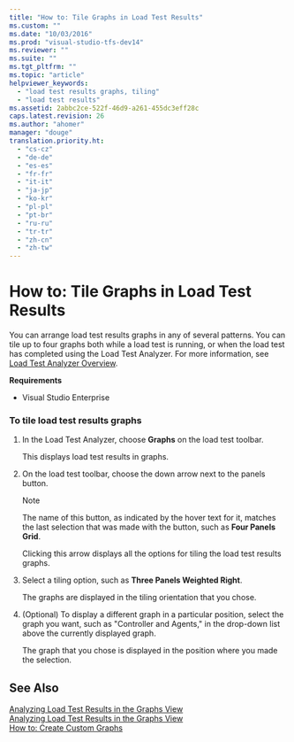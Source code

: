 ```yaml
---
title: "How to: Tile Graphs in Load Test Results"
ms.custom: ""
ms.date: "10/03/2016"
ms.prod: "visual-studio-tfs-dev14"
ms.reviewer: ""
ms.suite: ""
ms.tgt_pltfrm: ""
ms.topic: "article"
helpviewer_keywords: 
  - "load test results graphs, tiling"
  - "load test results"
ms.assetid: 2abbc2ce-522f-46d9-a261-455dc3eff28c
caps.latest.revision: 26
ms.author: "ahomer"
manager: "douge"
translation.priority.ht: 
  - "cs-cz"
  - "de-de"
  - "es-es"
  - "fr-fr"
  - "it-it"
  - "ja-jp"
  - "ko-kr"
  - "pl-pl"
  - "pt-br"
  - "ru-ru"
  - "tr-tr"
  - "zh-cn"
  - "zh-tw"
---
```

# How to: Tile Graphs in Load Test Results
You can arrange load test results graphs in any of several patterns. You can tile up to four graphs both while a load test is running, or when the load test has completed using the Load Test Analyzer. For more information, see [Load Test Analyzer Overview](../test/load-test-analyzer-overview.md).  
  
 **Requirements**  
  
-   Visual Studio Enterprise  
  
### To tile load test results graphs  
  
1.  In the Load Test Analyzer, choose **Graphs** on the load test toolbar.  
  
     This displays load test results in graphs.  
  
2.  On the load test toolbar, choose the down arrow next to the panels button.  
  
    > [!NOTE]
    >  The name of this button, as indicated by the hover text for it, matches the last selection that was made with the button, such as **Four Panels Grid**.  
  
     Clicking this arrow displays all the options for tiling the load test results graphs.  
  
3.  Select a tiling option, such as **Three Panels Weighted Right**.  
  
     The graphs are displayed in the tiling orientation that you chose.  
  
4.  (Optional) To display a different graph in a particular position, select the graph you want, such as "Controller and Agents," in the drop-down list above the currently displayed graph.  
  
     The graph that you chose is displayed in the position where you made the selection.  
  
## See Also  
 [Analyzing Load Test Results in the Graphs View](../test/analyzing-load-test-results-in-the-graphs-view-of-the-load-test-analyzer.md)   
 [Analyzing Load Test Results in the Graphs View](../test/analyzing-load-test-results-in-the-graphs-view-of-the-load-test-analyzer.md)   
 [How to: Create Custom Graphs](../test/how-to--create-custom-graphs-in-load-test-results.md)